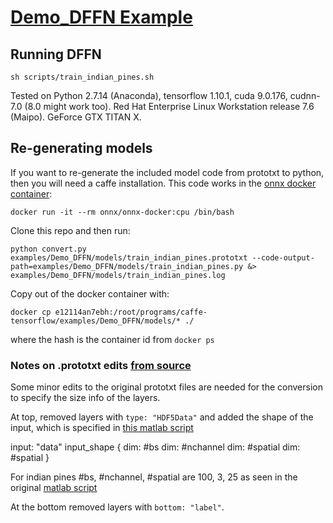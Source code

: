 # [Demo_DFFN Example](https://github.com/weiweisong415/Demo_DFFN)

## Running DFFN

`sh scripts/train_indian_pines.sh`

Tested on Python 2.7.14 (Anaconda), tensorflow 1.10.1, cuda 9.0.176, cudnn-7.0 (8.0 might work too). Red Hat Enterprise Linux Workstation release 7.6 (Maipo). GeForce GTX TITAN X.

## Re-generating models

If you want to re-generate the included model code from prototxt to python, then
you will need a caffe installation.
This code works in the [onnx docker container](https://github.com/onnx/tutorials/blob/master/pytorch_caffe2_docker.md):

`docker run -it --rm onnx/onnx-docker:cpu /bin/bash`

Clone this repo and then run:

`python convert.py examples/Demo_DFFN/models/train_indian_pines.prototxt --code-output-path=examples/Demo_DFFN/models/train_indian_pines.py &> examples/Demo_DFFN/models/train_indian_pines.log`

Copy out of the docker container with:

`docker cp e12114an7ebh:/root/programs/caffe-tensorflow/examples/Demo_DFFN/models/* ./`

where the hash is the container id from `docker ps`

### Notes on .prototxt edits [from source](https://github.com/weiweisong415/Demo_DFFN/tree/master/prototxt_files)

Some minor edits to the original prototxt files are needed for the conversion to
specify the size info of the layers.

At top, removed layers with `type: "HDF5Data"` and added the shape of the input, which is specified in [this matlab script](https://github.com/weiweisong415/Demo_DFFN/blob/master/generating_data.m)

input: "data"
input_shape {
  dim: #bs
  dim: #nchannel
  dim: #spatial
  dim: #spatial
}

For indian pines #bs, #nchannel, #spatial are 100, 3, 25 as seen in the original [matlab script](https://github.com/weiweisong415/Demo_DFFN/blob/master/generating_data.m)

At the bottom removed layers with `bottom: "label"`.

